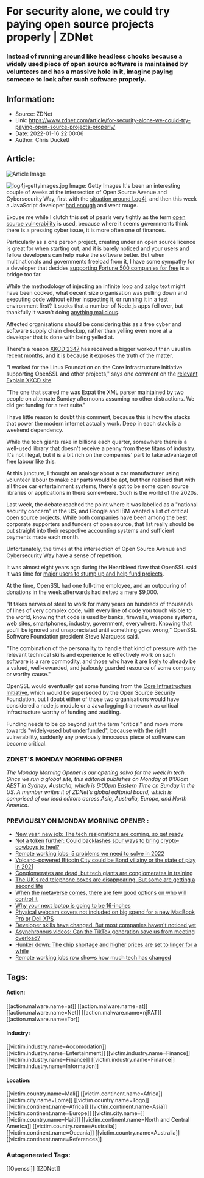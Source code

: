 # For security alone, we could try paying open source projects properly | ZDNet
### Instead of running around like headless chooks because a widely used piece of open source software is maintained by volunteers and has a massive hole in it, imagine paying someone to look after such software properly.

## Information:
+ Source: ZDNet
+ Link: https://www.zdnet.com/article/for-security-alone-we-could-try-paying-open-source-projects-properly/
+ Date: 2022-01-16 22:00:06
+ Author: Chris Duckett


## Article:
![Article Image](https://www.zdnet.com/a/img/resize/1e045a0082791f03dbde28c1e9ea3b048ab98ad6/2022/01/14/048e6c79-393d-46b6-b50f-9bce0aafe6c3/log4j-gettyimages.jpg?width=770&height=578&fit=crop&auto=webp)

![log4j-gettyimages.jpg](https://www.zdnet.com/a/img/resize/f290c4ed2d8440028092bc5d367ea64f8c3eb589/2022/01/14/048e6c79-393d-46b6-b50f-9bce0aafe6c3/log4j-gettyimages.jpg?fit=bounds&auto=webp)
 Image: Getty Images
 It's been an interesting couple of weeks at the intersection of Open Source Avenue and Cybersecurity Way, first with the [situation around Log4j](https://www.zdnet.com/article/security-warning-new-zero-day-in-the-log4j-java-library-is-already-being-exploited/), and then this week a JavaScript developer [had enough](https://www.zdnet.com/article/when-open-source-developers-go-bad/) and went rouge. 


Excuse me while I clutch this set of pearls very tightly as the term [open source vulnerability](https://www.zdnet.com/article/after-log4j-white-house-worries-about-the-next-big-open-source-flaw/) is used, because where it seems governments think there is a pressing cyber issue, it is more often one of finances. 

Particularly as a one person project, creating under an open source licence is great for when starting out, and it is barely noticed and your users and fellow developers can help make the software better. But when multinationals and governments freeload from it, I have some sympathy for a developer that decides [supporting Fortune 500 companies for free](https://www.zdnet.com/article/when-open-source-developers-go-bad/) is a bridge too far. 

While the methodology of injecting an infinite loop and zalgo text might have been cooked, what decent size organisation was pulling down and executing code without either inspecting it, or running it in a test environment first? It sucks that a number of Node.js apps fell over, but thankfully it wasn't doing [anything malicious](https://www.zdnet.com/article/malicious-npm-packages-caught-installing-remote-access-trojans/). 

Affected organisations should be considering this as a free cyber and software supply chain checkup, rather than yelling even more at a developer that is done with being yelled at. 

There's a reason [XKCD 2347](https://xkcd.com/2347/) has received a bigger workout than usual in recent months, and it is because it exposes the truth of the matter. 

"I worked for the Linux Foundation on the Core Infrastructure Initiative supporting OpenSSL and other projects," says one comment on the [relevant Explain XKCD site](https://www.explainxkcd.com/wiki/index.php/2347:_Dependency). 






"The one that scared me was Expat the XML parser maintained by two people on alternate Sunday afternoons assuming no other distractions. We did get funding for a test suite." 

I have little reason to doubt this comment, because this is how the stacks that power the modern internet actually work. Deep in each stack is a weekend dependency. 

While the tech giants rake in billions each quarter, somewhere there is a well-used library that doesn't receive a penny from these titans of industry. It's not illegal, but it is a bit rich on the companies' part to take advantage of free labour like this. 

At this juncture, I thought an analogy about a car manufacturer using volunteer labour to make car parts would be apt, but then realised that with all those car entertainment systems, there's got to be some open source libraries or applications in there somewhere. Such is the world of the 2020s. 

Last week, the debate reached the point where it was labelled as a "national security concern" in the US, and Google and IBM wanted a list of critical open source projects. While both companies have been among the best corporate supporters and funders of open source, that list really should be put straight into their respective accounting systems and sufficient payments made each month. 

Unfortunately, the times at the intersection of Open Source Avenue and Cybersecurity Way have a sense of repetition. 

It was almost eight years ago during the Heartbleed flaw that OpenSSL said it was time for [major users to stump up and help fund projects](https://www.zdnet.com/article/openssl-needs-corporate-funding-to-avoid-heartbleed-repeat/). 

At the time, OpenSSL had one full-time employee, and an outpouring of donations in the week afterwards had netted a mere $9,000. 

"It takes nerves of steel to work for many years on hundreds of thousands of lines of very complex code, with every line of code you touch visible to the world, knowing that code is used by banks, firewalls, weapons systems, web sites, smartphones, industry, government, everywhere. Knowing that you'll be ignored and unappreciated until something goes wrong," OpenSSL Software Foundation president Steve Marquess said. 

"The combination of the personality to handle that kind of pressure with the relevant technical skills and experience to effectively work on such software is a rare commodity, and those who have it are likely to already be a valued, well-rewarded, and jealously guarded resource of some company or worthy cause." 

OpenSSL would eventually get some funding from the [Core Infrastructure Initiative](https://www.zdnet.com/article/core-infrastructure-initiative-just-first-step-in-open-source-funding/), which would be superseded by the Open Source Security Foundation, but I doubt either of those two organisations would have considered a node.js module or a Java logging framework as critical infrastructure worthy of funding and auditing. 

Funding needs to be go beyond just the term "critical" and move more towards "widely-used but underfunded", because with the right vulnerability, suddenly any previously innocuous piece of software can become critical. 

###  ZDNET'S MONDAY MORNING OPENER

*The Monday Morning Opener is our opening salvo for the week in tech. Since we run a global site, this editorial publishes on Monday at 8:00am AEST in Sydney, Australia, which is 6:00pm Eastern Time on Sunday in the US. A member writes it of ZDNet's global editorial board, which is comprised of our lead editors across Asia, Australia, Europe, and North America.* 

###  PREVIOUSLY ON MONDAY MORNING OPENER :

* [New year, new job: The tech resignations are coming, so get ready](https://www.zdnet.com/article/new-year-new-job-the-tech-resignations-are-coming-so-get-ready/)
* [Not a token further: Could backlashes spur ways to bring crypto-cowboys to heel?](https://www.zdnet.com/article/not-a-token-further-could-backlashes-spur-ways-to-bring-crypto-cowboys-to-heel/)
* [Remote working jobs: 5 problems we need to solve in 2022](https://www.zdnet.com/article/remote-working-jobs-5-problems-we-need-to-solve-in-2022/)
* [Volcano-powered Bitcoin City could be Bond villainy or the state of play in 2021](https://www.zdnet.com/article/volcano-powered-bitcoin-city-could-be-bond-villainy-or-the-state-of-play-in-2021/)
* [Conglomerates are dead, but tech giants are conglomerates in training](https://www.zdnet.com/article/conglomerates-are-dead-but-tech-giants-are-conglomerates-in-training/)
* [The UK's red telephone boxes are disappearing. But some are getting a second life](https://www.zdnet.com/article/the-street-finds-its-own-uses-for-things-even-the-uks-classic-red-telephone-boxes/)
* [When the metaverse comes, there are few good options on who will control it](https://www.zdnet.com/article/when-the-metaverse-comes-there-are-few-good-options-on-who-will-control-it/)
* [Why your next laptop is going to be 16-inches](https://www.zdnet.com/article/why-your-next-laptop-is-going-to-be-16-inches/)
* [Physical webcam covers not included on big spend for a new MacBook Pro or Dell XPS](https://www.zdnet.com/article/physical-webcam-covers-not-included-on-big-spend-for-a-new-macbook-pro-or-dell-xps/)
* [Developer skills have changed. But most companies haven't noticed yet](https://www.zdnet.com/article/developer-skills-have-changed-but-most-companies-havent-noticed-yet/)
* [Asynchronous videos: Can the TikTok generation save us from meeting overload?](https://www.zdnet.com/article/asynchronous-videos-can-the-tiktok-generation-save-us-from-meeting-overload/)
* [Hunker down: The chip shortage and higher prices are set to linger for a while](https://www.zdnet.com/article/hunker-down-the-chip-shortage-and-higher-prices-are-set-to-linger-for-a-while/)
* [Remote working jobs row shows how much tech has changed](https://www.zdnet.com/article/remote-working-jobs-row-shows-how-much-tech-has-changed/)





## Tags:

#### Action:
[[action.malware.name=at]] [[action.malware.name=at]] [[action.malware.name=Net]] [[action.malware.name=njRAT]] [[action.malware.name=Tor]]

#### Industry:
[[victim.industry.name=Accomodation]] [[victim.industry.name=Entertainment]] [[victim.industry.name=Finance]] [[victim.industry.name=Finance]] [[victim.industry.name=Finance]] [[victim.industry.name=Information]]

#### Location:
[[victim.country.name=Mali]] [[victim.continent.name=Africa]] [[victim.city.name=Lome]] [[victim.country.name=Togo]] [[victim.continent.name=Africa]] [[victim.continent.name=Asia]] [[victim.continent.name=Europe]] [[victim.city.name=]] [[victim.country.name=Haiti]] [[victim.continent.name=North and Central America]] [[victim.country.name=Australia]] [[victim.continent.name=Oceania]] [[victim.country.name=Australia]] [[victim.continent.name=References]]

### Autogenerated Tags:
[[Openssl]] [[ZDNet]]

